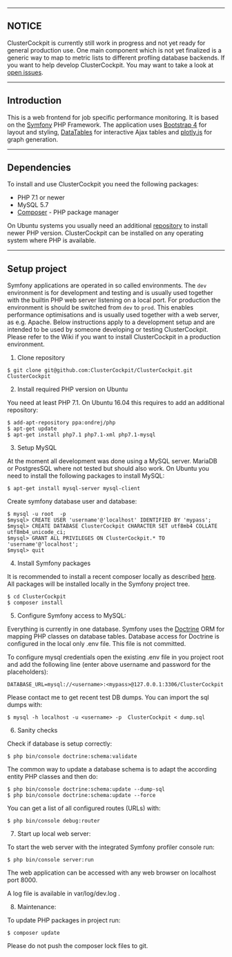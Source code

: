 --------------------------------------------------------------------------------
NOTICE
--------------------------------------------------------------------------------

ClusterCockpit is currently still work in progress and not yet ready for
general production use. One main component which is not yet finalized is
a generic way to map to metric lists to different profling database backends. If you want to help develop ClusterCockpit. You
may want to take a look at [open issues](https://github.com/ClusterCockpit/ClusterCockpit/issues?q=is%3Aopen+is%3Aissue).


--------------------------------------------------------------------------------
Introduction
--------------------------------------------------------------------------------

This is a web frontend for job specific performance monitoring. It is based on
the [Symfony](https://symfony.com) PHP Framework. The application uses
[Bootstrap 4](http://getbootstrap.com) for layout and styling,
[DataTables](https://datatables.net) for interactive Ajax tables and
[plotly.js](https://plot.ly/javascript/) for graph generation.

--------------------------------------------------------------------------------
Dependencies
--------------------------------------------------------------------------------

To install and use ClusterCockpit you need the following packages:
- PHP 7.1 or newer
- MySQL 5.7
- [Composer](https://getcomposer.org) - PHP package manager

On Ubuntu systems you usually need an additional
[repository](https://launchpad.net/~ondrej/+archive/ubuntu/php) to install newer
PHP version. ClusterCockpit can be installed on any operating system where PHP
is available.

--------------------------------------------------------------------------------
Setup project
--------------------------------------------------------------------------------

Symfony applications are operated in so called environments.  The `dev`
environment is for development and testing and is usually used together with
the builtin PHP web server listening on a local port. For production the
environment is should be switched from `dev` to `prod`. This enables
performance optimisations and is usually used together with a web server, as
e.g. Apache. Below instructions apply to a development setup and are intended
to be used by someone developing or testing ClusterCockpit. Please refer to the
Wiki if you want to install ClusterCockpit in a production environment.

1. Clone repository
```
$ git clone git@github.com:ClusterCockpit/ClusterCockpit.git ClusterCockpit
```

2. Install required PHP version on Ubuntu

You need at least PHP 7.1. On Ubuntu 16.04 this requires to add an additional repository:
```
$ add-apt-repository ppa:ondrej/php
$ apt-get update
$ apt-get install php7.1 php7.1-xml php7.1-mysql
```

3. Setup MySQL

At the moment all development was done using a MySQL server. MariaDB or
PostgresSQL where not tested but should also work. On Ubuntu you need to
install the following packages to install MySQL:

```
$ apt-get install mysql-server mysql-client
```

Create symfony database user and database:

```
$ mysql -u root  -p
$mysql> CREATE USER 'username'@'localhost' IDENTIFIED BY 'mypass';
$mysql> CREATE DATABASE ClusterCockpit CHARACTER SET utf8mb4 COLLATE utf8mb4_unicode_ci;
$mysql> GRANT ALL PRIVILEGES ON ClusterCockpit.* TO 'username'@'localhost'; 
$mysql> quit
```

4. Install Symfony packages

It is recommended to install a recent composer locally as described [here](https://getcomposer.org/download/).
All packages will be installed locally in the Symfony project tree.

```
$ cd ClusterCockpit
$ composer install
```

5. Configure Symfony access to MySQL:

Everything is currently in one database. Symfony uses the
[Doctrine](https://www.doctrine-project.org) ORM for mapping PHP classes on
database tables. Database access for Doctrine is configured in the local only
.env file. This file is not committed.

To configure mysql credentials open the existing .env file in you project root and add the following line (enter above username and password for the placeholders):

```
DATABASE_URL=mysql://<username>:<mypass>@127.0.0.1:3306/ClusterCockpit

```

Please contact me to get recent test DB dumps. You can import the sql dumps with:

```
$ mysql -h localhost -u <username> -p  ClusterCockpit < dump.sql
```

6. Sanity checks

Check if database is setup correctly:
```
$ php bin/console doctrine:schema:validate
```

The common way to update a database schema is to adapt the according entity PHP classes and then do:
```
$ php bin/console doctrine:schema:update --dump-sql
$ php bin/console doctrine:schema:update --force
```

You can get a list of all configured routes (URLs) with:
```
$ php bin/console debug:router
```

7. Start up local web server:

To start the web server with the integrated Symfony profiler console run:
```
$ php bin/console server:run
```

The web application can be accessed with any web browser on localhost port 8000.

A log file is available in var/log/dev.log .

8. Maintenance:

To update PHP packages in project run:
```
$ composer update
```
Please do not push the composer lock files to git.



